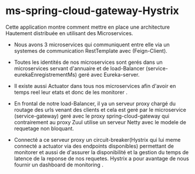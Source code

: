 # ms-spring-cloud-gateway-Hystrix

Cette application montre comment mettre en place une architecture Hautement distribuée en utilisant des Microservices.

- Nous avons 3 microservices qui communiquent entre elle via un systemes de communication RestTemplate avec (Feign-Client).

- Toutes les identités de nos microservices sont gerés dans un microservices servant d'annuaire et de load-Balancer (service-eurekaEnregistrementMs) geré avec Eureka-server.

- Il existe aussi Actuator dans tous nos microservices afin d'avoir en temps reel leur etats et donc de les monitorer . 

- En frontal de notre load-Balancer, il ya un serveur proxy chargé du routage des urls venant des clients et cela est geré par le microservice (service-gateway) geré avec le proxy spring-cloud-gateway
     qui contrairement au proxy Zuul utilise un serveur Netty avec le modele de requetage non bloquant.
     
- Connecté a ce serveur proxy un circuit-breaker(Hystrix qui lui meme connecté a actuator via des endpoints disponibles) permettant de monitorer et aussi de d'assurer la disponibilité et la gestion du temps de latence de la reponse de nos requetes.
   Hystrix a pour avantage de nous fournir un dashboard de monitoring .
